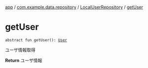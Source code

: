 [app](../../index.md) / [com.example.data.repository](../index.md) / [LocalUserRepository](index.md) / [getUser](./get-user.md)

# getUser

`abstract fun getUser(): `[`User`](../../com.example.domain.model.entity/-user/index.md)

ユーザ情報取得

**Return**
ユーザ情報

